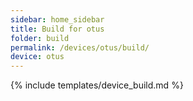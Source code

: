 ```yaml
---
sidebar: home_sidebar
title: Build for otus
folder: build
permalink: /devices/otus/build/
device: otus
---
```

{% include templates/device_build.md %}
